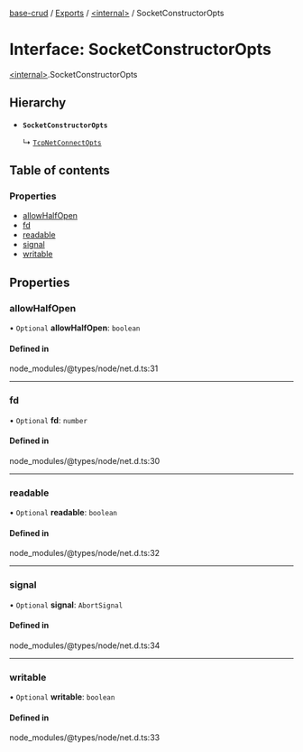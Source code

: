 [base-crud](../README.md) / [Exports](../modules.md) / [\<internal\>](../modules/internal_.md) / SocketConstructorOpts

# Interface: SocketConstructorOpts

[\<internal\>](../modules/internal_.md).SocketConstructorOpts

## Hierarchy

- **`SocketConstructorOpts`**

  ↳ [`TcpNetConnectOpts`](internal_.TcpNetConnectOpts.md)

## Table of contents

### Properties

- [allowHalfOpen](internal_.SocketConstructorOpts.md#allowhalfopen)
- [fd](internal_.SocketConstructorOpts.md#fd)
- [readable](internal_.SocketConstructorOpts.md#readable)
- [signal](internal_.SocketConstructorOpts.md#signal)
- [writable](internal_.SocketConstructorOpts.md#writable)

## Properties

### allowHalfOpen

• `Optional` **allowHalfOpen**: `boolean`

#### Defined in

node_modules/@types/node/net.d.ts:31

___

### fd

• `Optional` **fd**: `number`

#### Defined in

node_modules/@types/node/net.d.ts:30

___

### readable

• `Optional` **readable**: `boolean`

#### Defined in

node_modules/@types/node/net.d.ts:32

___

### signal

• `Optional` **signal**: `AbortSignal`

#### Defined in

node_modules/@types/node/net.d.ts:34

___

### writable

• `Optional` **writable**: `boolean`

#### Defined in

node_modules/@types/node/net.d.ts:33
